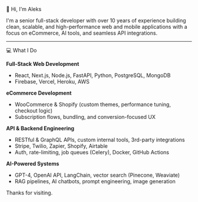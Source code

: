 <!--
**Aleksa1302/Aleksa1302** is a ✨ _special_ ✨ repository because its `README.md` (this file) appears on your GitHub profile.

Here are some ideas to get you started:

- 🔭 I’m currently working on ...
- 🌱 I’m currently learning ...
- 👯 I’m looking to collaborate on ...
- 🤔 I’m looking for help with ...
- 💬 Ask me about ...
- 📫 How to reach me: ...
- 😄 Pronouns: ...
- ⚡ Fun fact: ...
-->
👋 Hi, I'm Aleks

I'm a senior full-stack developer with over 10 years of experience building clean, scalable, and high-performance web and mobile applications with a focus on eCommerce, AI tools, and seamless API integrations.

---

💻 What I Do

**Full-Stack Web Development**
- React, Next.js, Node.js, FastAPI, Python, PostgreSQL, MongoDB
- Firebase, Vercel, Heroku, AWS

**eCommerce Development**
- WooCommerce & Shopify (custom themes, performance tuning, checkout logic)
- Subscription flows, bundling, and conversion-focused UX

**API & Backend Engineering**
- RESTful & GraphQL APIs, custom internal tools, 3rd-party integrations
- Stripe, Twilio, Zapier, Shopify, Airtable
- Auth, rate-limiting, job queues (Celery), Docker, GitHub Actions

**AI-Powered Systems**
- GPT-4, OpenAI API, LangChain, vector search (Pinecone, Weaviate)
- RAG pipelines, AI chatbots, prompt engineering, image generation

Thanks for visiting.
